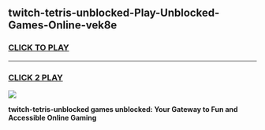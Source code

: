
## twitch-tetris-unblocked-Play-Unblocked-Games-Online-vek8e
<h3>
<a href="https://premium76.site?title=twitch-tetris-unblocked&ref=25A">CLICK TO PLAY</a></h3>
<hr>

<h3>
<a href="https://premium76.site?title=twitch-tetris-unblocked&ref=25A">CLICK 2 PLAY</a>
  
</h3>

<a href="https://premium76.site?title=twitch-tetris-unblocked&ref=25A"><img src="https://clearcache.store/games.png"></a>


**twitch-tetris-unblocked games unblocked: Your Gateway to Fun and Accessible Online Gaming**
